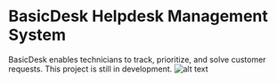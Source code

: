 # BasicDesk Helpdesk Management System
BasicDesk enables technicians to track, prioritize, and solve customer requests.
This project is still in development.
![alt text](https://i.imgur.com/PJQPVVl.png)
